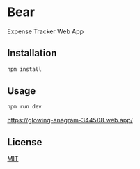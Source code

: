 # Bear

Expense Tracker Web App

## Installation

```bash
npm install 
```

## Usage

```bash
npm run dev
```

https://glowing-anagram-344508.web.app/

## License
[MIT](https://choosealicense.com/licenses/mit/)

